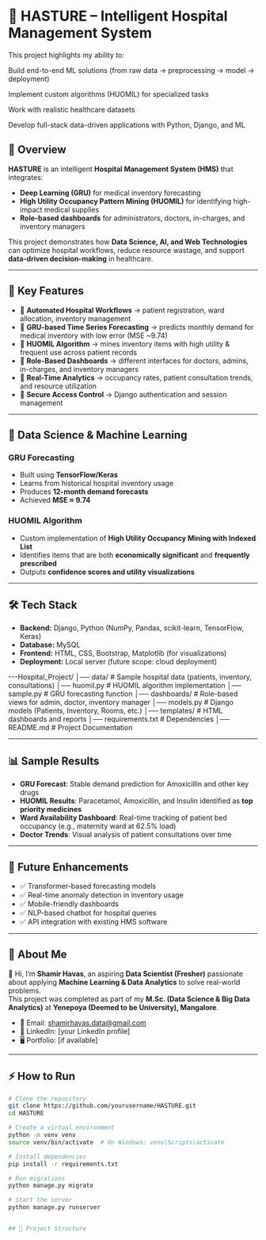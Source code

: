 # 🏥 HASTURE – Intelligent Hospital Management System


This project highlights my ability to:

Build end-to-end ML solutions (from raw data → preprocessing → model → deployment)

Implement custom algorithms (HUOMIL) for specialized tasks

Work with realistic healthcare datasets

Develop full-stack data-driven applications with Python, Django, and ML

## 📌 Overview
**HASTURE** is an intelligent **Hospital Management System (HMS)** that integrates:
- **Deep Learning (GRU)** for medical inventory forecasting  
- **High Utility Occupancy Pattern Mining (HUOMIL)** for identifying high-impact medical supplies  
- **Role-based dashboards** for administrators, doctors, in-charges, and inventory managers  

This project demonstrates how **Data Science, AI, and Web Technologies** can optimize hospital workflows, reduce resource wastage, and support **data-driven decision-making** in healthcare.  

---

## 🚀 Key Features
- 🔹 **Automated Hospital Workflows** → patient registration, ward allocation, inventory management  
- 🔹 **GRU-based Time Series Forecasting** → predicts monthly demand for medical inventory with low error (MSE ~9.74)  
- 🔹 **HUOMIL Algorithm** → mines inventory items with high utility & frequent use across patient records  
- 🔹 **Role-Based Dashboards** → different interfaces for doctors, admins, in-charges, and inventory managers  
- 🔹 **Real-Time Analytics** → occupancy rates, patient consultation trends, and resource utilization  
- 🔹 **Secure Access Control** → Django authentication and session management  

---

## 🧠 Data Science & Machine Learning
### GRU Forecasting
- Built using **TensorFlow/Keras**
- Learns from historical hospital inventory usage
- Produces **12-month demand forecasts**
- Achieved **MSE ≈ 9.74**

### HUOMIL Algorithm
- Custom implementation of **High Utility Occupancy Mining with Indexed List**
- Identifies items that are both **economically significant** and **frequently prescribed**
- Outputs **confidence scores and utility visualizations**

---

## 🛠️ Tech Stack
- **Backend:** Django, Python (NumPy, Pandas, scikit-learn, TensorFlow, Keras)  
- **Database:** MySQL  
- **Frontend:** HTML, CSS, Bootstrap, Matplotlib (for visualizations)  
- **Deployment:** Local server (future scope: cloud deployment)  

---Hospital_Project/
│── data/ # Sample hospital data (patients, inventory, consultations)
│── huomil.py # HUOMIL algorithm implementation
│── sample.py # GRU forecasting function
│── dashboards/ # Role-based views for admin, doctor, inventory manager
│── models.py # Django models (Patients, Inventory, Rooms, etc.)
│── templates/ # HTML dashboards and reports
│── requirements.txt # Dependencies
│── README.md # Project Documentation


---

## 📊 Sample Results
- **GRU Forecast**: Stable demand prediction for Amoxicillin and other key drugs  
- **HUOMIL Results**: Paracetamol, Amoxicillin, and Insulin identified as **top priority medicines**  
- **Ward Availability Dashboard**: Real-time tracking of patient bed occupancy (e.g., maternity ward at 62.5% load)  
- **Doctor Trends**: Visual analysis of patient consultations over time  

---

## 🔮 Future Enhancements
- ✅ Transformer-based forecasting models  
- ✅ Real-time anomaly detection in inventory usage  
- ✅ Mobile-friendly dashboards  
- ✅ NLP-based chatbot for hospital queries  
- ✅ API integration with existing HMS software  

---

## 📌 About Me
👋 Hi, I’m **Shamir Havas**, an aspiring **Data Scientist (Fresher)** passionate about applying **Machine Learning & Data Analytics** to solve real-world problems.  
This project was completed as part of my **M.Sc. (Data Science & Big Data Analytics)** at **Yenepoya (Deemed to be University), Mangalore**.  

- 📧 Email: shamirhavas.data@gmail.com  
- 💼 LinkedIn: [your LinkedIn profile]  
- 🖥️ Portfolio: [if available]  

---

## ⚡ How to Run
```bash
# Clone the repository
git clone https://github.com/yourusername/HASTURE.git
cd HASTURE

# Create a virtual environment
python -m venv venv
source venv/bin/activate  # On Windows: venv\Scripts\activate

# Install dependencies
pip install -r requirements.txt

# Run migrations
python manage.py migrate

# Start the server
python manage.py runserver


## 📂 Project Structure
